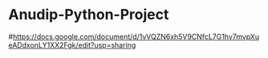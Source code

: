 # Anudip-Python-Project

#https://docs.google.com/document/d/1vVQZN6xh5V9CNfcL7G1hv7mvpXueADdxonLY1XX2Fgk/edit?usp=sharing

